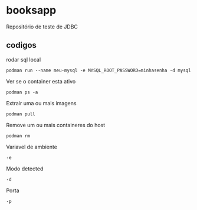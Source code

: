 # booksapp
Repositório de teste de JDBC

## codigos
rodar sql local
```shell script
podman run --name meu-mysql -e MYSQL_ROOT_PASSWORD=minhasenha -d mysql 
```
Ver se o container esta ativo
```shell script
podman ps -a
```
Extrair uma ou mais imagens
```shell script
podman pull
```
Remove um ou mais containeres do host
```shell script
podman rm
```
Variavel de ambiente
```shell script
-e
```
Modo detected
```shell script
-d 
```
Porta
```shell script
-p
```





